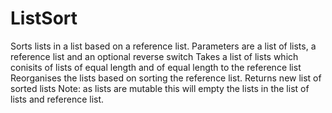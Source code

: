 # ListSort
Sorts lists in a list based on a reference list.
Parameters are a list of lists, a reference list and an optional reverse switch
Takes a list of lists which conisits of lists of equal length and of equal length to the reference list
Reorganises the lists based on sorting the reference list.
Returns new list of sorted lists 
Note: as lists are mutable this will empty the lists in the list of lists and reference list.
